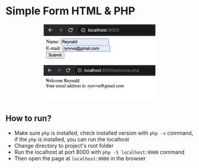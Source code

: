 # Simple Form HTML & PHP

<p align="center">
  <img src="./screenshots/0.png" width=300>
  <img src="./screenshots/1.png" width=300>
</p>

## How to run?

- Make sure ```php``` is installed, check installed version with ```php -v``` command, if the ```php``` is installed, you can run the localhost
- Change directory to project's root folder
- Run the localhost at port 8000 with ```php -S localhost:8000``` command
- Then open the page at ```localhost:8000``` in the browser